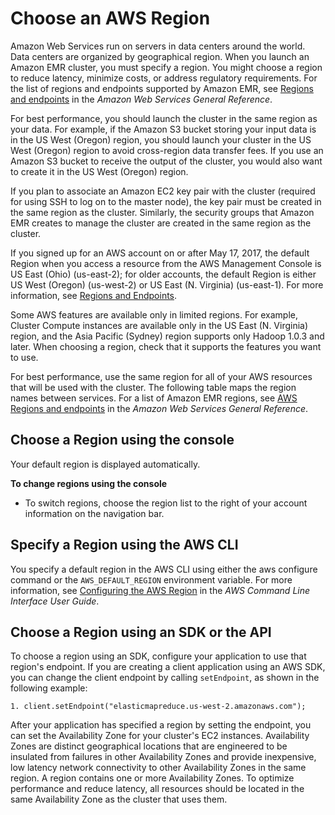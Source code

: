 # Choose an AWS Region<a name="emr-plan-region"></a>

Amazon Web Services run on servers in data centers around the world\. Data centers are organized by geographical region\. When you launch an Amazon EMR cluster, you must specify a region\. You might choose a region to reduce latency, minimize costs, or address regulatory requirements\. For the list of regions and endpoints supported by Amazon EMR, see [Regions and endpoints](https://docs.aws.amazon.com/general/latest/gr/#emr_region) in the *Amazon Web Services General Reference*\. 

For best performance, you should launch the cluster in the same region as your data\. For example, if the Amazon S3 bucket storing your input data is in the US West \(Oregon\) region, you should launch your cluster in the US West \(Oregon\) region to avoid cross\-region data transfer fees\. If you use an Amazon S3 bucket to receive the output of the cluster, you would also want to create it in the US West \(Oregon\) region\. 

If you plan to associate an Amazon EC2 key pair with the cluster \(required for using SSH to log on to the master node\), the key pair must be created in the same region as the cluster\. Similarly, the security groups that Amazon EMR creates to manage the cluster are created in the same region as the cluster\. 

If you signed up for an AWS account on or after May 17, 2017, the default Region when you access a resource from the AWS Management Console is US East \(Ohio\) \(us\-east\-2\); for older accounts, the default Region is either US West \(Oregon\) \(us\-west\-2\) or US East \(N\. Virginia\) \(us\-east\-1\)\. For more information, see [Regions and Endpoints](https://docs.aws.amazon.com/general/latest/gr/rande.html)\. 

Some AWS features are available only in limited regions\. For example, Cluster Compute instances are available only in the US East \(N\. Virginia\) region, and the Asia Pacific \(Sydney\) region supports only Hadoop 1\.0\.3 and later\. When choosing a region, check that it supports the features you want to use\.

For best performance, use the same region for all of your AWS resources that will be used with the cluster\. The following table maps the region names between services\. For a list of Amazon EMR regions, see [AWS Regions and endpoints](https://docs.aws.amazon.com/general/latest/gr/rande.html#emr_region) in the *Amazon Web Services General Reference*\.

## Choose a Region using the console<a name="emr-dev-specify-region-console"></a>

Your default region is displayed automatically\.

**To change regions using the console**
+ To switch regions, choose the region list to the right of your account information on the navigation bar\.

## Specify a Region using the AWS CLI<a name="emr-dev-specify-region-cli"></a>

You specify a default region in the AWS CLI using either the aws configure command or the `AWS_DEFAULT_REGION` environment variable\. For more information, see [Configuring the AWS Region](https://docs.aws.amazon.com/cli/latest/userguide/cli-chap-getting-started.html#cli-installing-specifying-region) in the *AWS Command Line Interface User Guide*\.

## Choose a Region using an SDK or the API<a name="emr-dev-specify-region-api"></a>

To choose a region using an SDK, configure your application to use that region's endpoint\. If you are creating a client application using an AWS SDK, you can change the client endpoint by calling `setEndpoint`, as shown in the following example:

```
1. client.setEndpoint("elasticmapreduce.us-west-2.amazonaws.com");
```

After your application has specified a region by setting the endpoint, you can set the Availability Zone for your cluster's EC2 instances\. Availability Zones are distinct geographical locations that are engineered to be insulated from failures in other Availability Zones and provide inexpensive, low latency network connectivity to other Availability Zones in the same region\. A region contains one or more Availability Zones\. To optimize performance and reduce latency, all resources should be located in the same Availability Zone as the cluster that uses them\. 